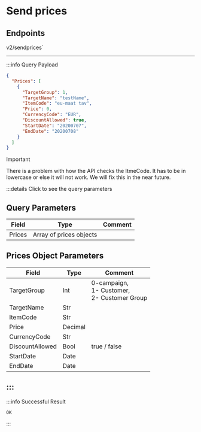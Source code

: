 # Send prices

## Endpoints

<!--@include: @/dist/md/api_url.md-->v2/sendprices`

---
:::info Query Payload
```json
{
  "Prices": [
    {
      "TargetGroup": 1,
      "TargetName": "testName",
      "ItemCode": "eu-maat tav",
      "Price": 0,
      "CurrencyCode": "EUR",
      "DiscountAllowed": true,
      "StartDate": "20200707",
      "EndDate": "20200708"
    }
  ]
}
```

>[!IMPORTANT]
>There is a problem with how the API checks the ItmeCode. It has to be in lowercase or else it will not work. We will fix this in the near future.

:::details Click to see the query parameters

## Query Parameters

|Field|Type|Comment|
|-----|----|-------|
|Prices|Array of prices objects||

## Prices Object Parameters

|Field|Type|Comment|
|-----|----|-------|
|TargetGroup|Int|0-campaign, <br>1- Customer, <br>2- Customer Group|
|TargetName|Str||	
|ItemCode|Str||	
|Price|Decimal||
|CurrencyCode|Str||
|DiscountAllowed|Bool|true / false|
|StartDate|Date||	
|EndDate|Date||
:::
---
:::info Successful Result
```text
OK
```
:::